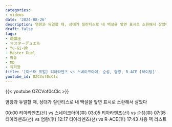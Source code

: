 ```yaml
---
categories:
- videos
date: '2024-08-26'
description: 염왕과 듀얼할 때, 상대가 질란티스로 내 백설을 앞면 표시로 소환해서 살았다
draft: false
tags:
- 遊戯王
- マスターデュエル
- Yu-Gi-Oh
- Master Duel
- 마듀
- MD
- 유희왕
title: '[마스터 듀얼] 티아라멘츠 vs 스네이크아이, 순성, 염왕, R-ACE [레이팅]'
youtube_id: OZCVof0cClc
---
```



{{< youtube OZCVof0cClc >}}

염왕과 듀얼할 때, 상대가 질란티스로 내 백설을 앞면 표시로 소환해서 살았다

00:00 티아라멘츠(선) vs 스네이크아이(후)
03:05 티아라멘츠(선) vs 순성(후)
07:35 티아라멘츠(선) vs 염왕(후)
12:17 티아라멘츠(선) vs R-ACE(후)
17:43 사용 덱 리스트